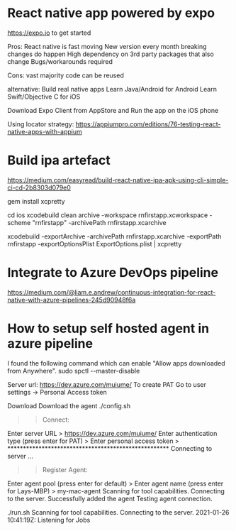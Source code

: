 # React native app powered by expo 

https://expo.io to get started

Pros:
React native is fast moving
New version every month
breaking changes do happen
High dependency on 3rd party packages that also change
Bugs/workarounds required

Cons:
vast majority code can be reused

alternative:
Build real native apps
Learn Java/Android for Android
Learn Swift/Objective C for iOS

Download Expo Client from AppStore
and Run the app on the iOS phone

Using locator strategy:
https://appiumpro.com/editions/76-testing-react-native-apps-with-appium

# Build ipa artefact
https://medium.com/easyread/build-react-native-ipa-apk-using-cli-simple-ci-cd-2b8303d079e0

gem install xcpretty

cd ios
xcodebuild clean archive -workspace rnfirstapp.xcworkspace -scheme "rnfirstapp" -archivePath rnfirstapp.xcarchive
     
xcodebuild -exportArchive -archivePath rnfirstapp.xcarchive -exportPath rnfirstapp -exportOptionsPlist ExportOptions.plist | xcpretty

# Integrate to Azure DevOps pipeline
https://medium.com/@liam.e.andrew/continuous-integration-for-react-native-with-azure-pipelines-245d90948f6a

# How to setup self hosted agent in azure pipeline

I found the following command which can enable "Allow apps downloaded from Anywhere".
sudo spctl --master-disable

Server url: https://dev.azure.com/muiume/
To create PAT
Go to user settings -> Personal Access token


Download 
Download the agent
./config.sh

>> Connect:

Enter server URL > https://dev.azure.com/muiume/
Enter authentication type (press enter for PAT) > 
Enter personal access token > ****************************************************
Connecting to server ...

>> Register Agent:

Enter agent pool (press enter for default) > 
Enter agent name (press enter for Lays-MBP) > my-mac-agent
Scanning for tool capabilities.
Connecting to the server.
Successfully added the agent
Testing agent connection.


./run.sh
Scanning for tool capabilities.
Connecting to the server.
2021-01-26 10:41:19Z: Listening for Jobs


